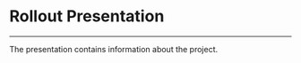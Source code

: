 # Rollout Presentation

----------------------------------------------------------------------------
The presentation contains information about the project.